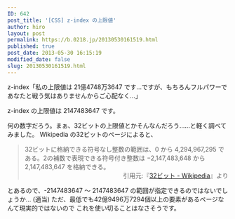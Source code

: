 ```yaml
---
ID: 642
post_title: '[CSS] z-index の上限値'
author: hiro
layout: post
permalink: https://b.0218.jp/20130530161519.html
published: true
post_date: 2013-05-30 16:15:19
modified_date: false
slug: 20130530161519.html
---
```

z-index「私の上限値は 21億4748万3647 です…ですが、もちろんフルパワーであなたと戦う気はありませんからご心配なく…」
<!--more-->
z-index の上限値は 2147483647 です。

何の数字だろう。まぁ、32ビットの上限値とかそんなんだろう……と軽く調べてみました。
Wikipedia の32ビットのページによると、
<blockquote>32ビットに格納できる符号なし整数の範囲は、0 から 4,294,967,295 である。2の補数で表現できる符号付き整数は −2,147,483,648 から 2,147,483,647 を格納できる。<div align="right">引用元:『<a href="http://ja.wikipedia.org/wiki/32%E3%83%93%E3%83%83%E3%83%88" target="_blank">32ビット - Wikipedia</a>』より</div></blockquote>
とあるので、-2147483647 ～ 2147483647 の範囲が指定できるのではないでしょうか… <span class="text-muted">(適当)</span>
ただ、最低でも42億9496万7294個以上の要素があるページなんて現実的ではないので
これを使い切ることはなさそうです。